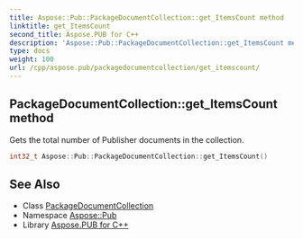```yaml
---
title: Aspose::Pub::PackageDocumentCollection::get_ItemsCount method
linktitle: get_ItemsCount
second_title: Aspose.PUB for C++
description: 'Aspose::Pub::PackageDocumentCollection::get_ItemsCount method. Gets the total number of Publisher documents in the collection in C++.'
type: docs
weight: 100
url: /cpp/aspose.pub/packagedocumentcollection/get_itemscount/
---
```

## PackageDocumentCollection::get_ItemsCount method


Gets the total number of Publisher documents in the collection.

```cpp
int32_t Aspose::Pub::PackageDocumentCollection::get_ItemsCount()
```

## See Also

* Class [PackageDocumentCollection](../)
* Namespace [Aspose::Pub](../../)
* Library [Aspose.PUB for C++](../../../)
